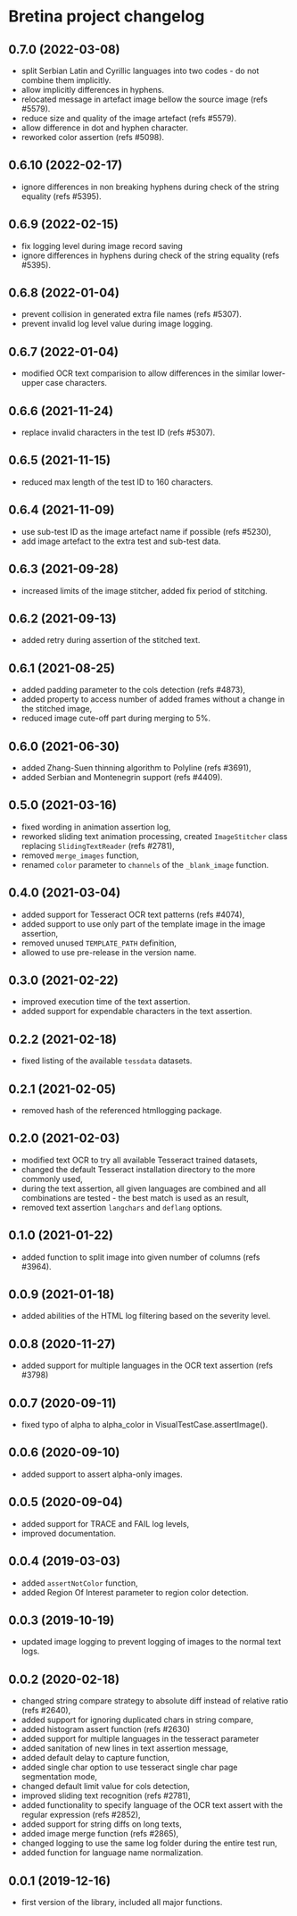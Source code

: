 # Bretina project changelog

## 0.7.0 (2022-03-08)

- split Serbian Latin and Cyrillic languages into two codes - do not combine them implicitly.
- allow implicitly differences in hyphens.
- relocated message in artefact image bellow the source image (refs #5579).
- reduce size and quality of the image artefact (refs #5579).
- allow difference in dot and hyphen character.
- reworked color assertion (refs #5098).

## 0.6.10 (2022-02-17)

- ignore differences in non breaking hyphens during check of the string equality (refs #5395).

## 0.6.9 (2022-02-15)

- fix logging level during image record saving
- ignore differences in hyphens during check of the string equality (refs #5395).

## 0.6.8 (2022-01-04)

- prevent collision in generated extra file names (refs #5307).
- prevent invalid log level value during image logging.

## 0.6.7 (2022-01-04)

- modified OCR text comparision to allow differences in the similar lower-upper case characters.

## 0.6.6 (2021-11-24)

- replace invalid characters in the test ID (refs #5307).

## 0.6.5 (2021-11-15)

- reduced max length of the test ID to 160 characters.

## 0.6.4 (2021-11-09)

- use sub-test ID as the image artefact name if possible (refs #5230),
- add image artefact to the extra test and sub-test data.

## 0.6.3 (2021-09-28)

- increased limits of the image stitcher, added fix period of stitching.

## 0.6.2 (2021-09-13)

- added retry during assertion of the stitched text.

## 0.6.1 (2021-08-25)

- added padding parameter to the cols detection (refs #4873),
- added property to access number of added frames without a change in the stitched image,
- reduced image cute-off part during merging to 5%.

## 0.6.0 (2021-06-30)

- added Zhang-Suen thinning algorithm to Polyline (refs #3691),
- added Serbian and Montenegrin support (refs #4409).

## 0.5.0 (2021-03-16)

- fixed wording in animation assertion log,
- reworked sliding text animation processing, created `ImageStitcher` class replacing `SlidingTextReader` (refs #2781),
- removed `merge_images` function,
- renamed `color` parameter to `channels` of the `_blank_image` function.

## 0.4.0 (2021-03-04)

- added support for Tesseract OCR text patterns (refs #4074),
- added support to use only part of the template image in the image assertion,
- removed unused `TEMPLATE_PATH` definition,
- allowed to use pre-release in the version name.

## 0.3.0 (2021-02-22)

- improved execution time of the text assertion.
- added support for expendable characters in the text assertion.

## 0.2.2 (2021-02-18)

- fixed listing of the available `tessdata` datasets.

## 0.2.1 (2021-02-05)

- removed hash of the referenced htmllogging package.

## 0.2.0 (2021-02-03)

- modified text OCR to try all available Tesseract trained datasets,
- changed the default Tesseract installation directory to the more commonly used,
- during the text assertion, all given languages are combined and all combinations are tested - the best match is used
  as an result,
- removed text assertion `langchars` and `deflang` options.

## 0.1.0 (2021-01-22)

- added function to split image into given number of columns (refs #3964).

## 0.0.9 (2021-01-18)

- added abilities of the HTML log filtering based on the severity level.

## 0.0.8 (2020-11-27)

- added support for multiple languages in the OCR text assertion (refs #3798)

## 0.0.7 (2020-09-11)

- fixed typo of alpha to alpha_color in VisualTestCase.assertImage().

## 0.0.6 (2020-09-10)

- added support to assert alpha-only images.

## 0.0.5 (2020-09-04)

- added support for TRACE and FAIL log levels,
- improved documentation.

## 0.0.4 (2019-03-03)

- added `assertNotColor` function,
- added Region Of Interest parameter to region color detection.

## 0.0.3 (2019-10-19)

- updated image logging to prevent logging of images to the normal text logs.

## 0.0.2 (2020-02-18)

- changed string compare strategy to absolute diff instead of relative ratio (refs #2640),
- added support for ignoring duplicated chars in string compare,
- added histogram assert function (refs #2630)
- added support for multiple languages in the tesseract parameter
- added sanitation of new lines in text assertion message,
- added default delay to capture function,
- added single char option to use tesseract single char page segmentation mode,
- changed default limit value for cols detection,
- improved sliding text recognition (refs #2781),
- added functionality to specify language of the OCR text assert with the regular expression (refs #2852),
- added support for string diffs on long texts,
- added image merge function (refs #2865),
- changed logging to use the same log folder during the entire test run,
- added function for language name normalization.

## 0.0.1 (2019-12-16)

- first version of the library, included all major functions.
